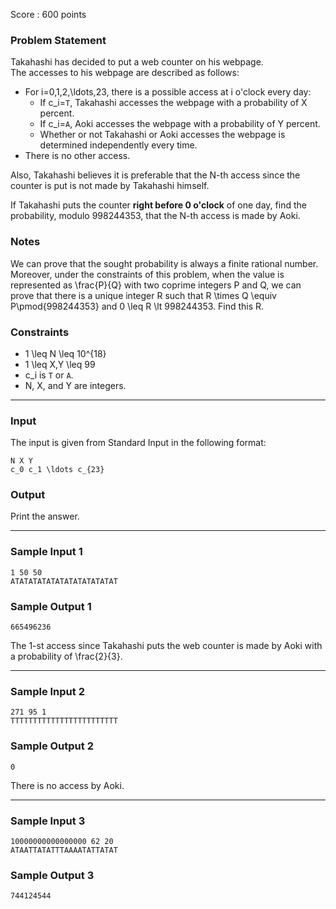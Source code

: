 Score : 600 points

### Problem Statement

Takahashi has decided to put a web counter on his webpage.  
The accesses to his webpage are described as follows:

* For i=0,1,2,\ldots,23, there is a possible access at i o'clock every day:
  + If c\_i=`T`, Takahashi accesses the webpage with a probability of X percent.
  + If c\_i=`A`, Aoki accesses the webpage with a probability of Y percent.
  + Whether or not Takahashi or Aoki accesses the webpage is determined independently every time.
* There is no other access.

Also, Takahashi believes it is preferable that the N-th access since the counter is put is not made by Takahashi himself.

If Takahashi puts the counter **right before 0 o'clock** of one day, find the probability, modulo 998244353, that the N-th access is made by Aoki.

### Notes

We can prove that the sought probability is always a finite rational number. Moreover, under the constraints of this problem, when the value is represented as \frac{P}{Q} with two coprime integers P and Q, we can prove that there is a unique integer R such that R \times Q \equiv P\pmod{998244353} and 0 \leq R \lt 998244353. Find this R.

### Constraints

* 1 \leq N \leq 10^{18}
* 1 \leq X,Y \leq 99
* c\_i is `T` or `A`.
* N, X, and Y are integers.

---

### Input

The input is given from Standard Input in the following format:

```
N X Y
c_0 c_1 \ldots c_{23}
```

### Output

Print the answer.

---

### Sample Input 1

```
1 50 50
ATATATATATATATATATATATAT
```

### Sample Output 1

```
665496236
```

The 1-st access since Takahashi puts the web counter is made by Aoki with a probability of \frac{2}{3}.

---

### Sample Input 2

```
271 95 1
TTTTTTTTTTTTTTTTTTTTTTTT
```

### Sample Output 2

```
0
```

There is no access by Aoki.

---

### Sample Input 3

```
10000000000000000 62 20
ATAATTATATTTAAAATATTATAT
```

### Sample Output 3

```
744124544
```